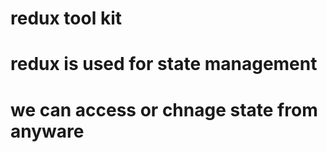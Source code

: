 # redux tool kit

# redux is used for state management
# we can access or chnage state from anyware


